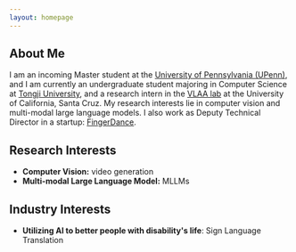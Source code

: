 ```yaml
---
layout: homepage
---
```


## About Me

I am an incoming Master student at the [University of Pennsylvania (UPenn)](https://www.seas.upenn.edu/), and I am currently an undergraduate student majoring in Computer Science at [Tongji University](https://cs.tongji.edu.cn), and a research intern in the [VLAA lab](https://ucsc-vlaa.github.io/) at the University of California, Santa Cruz. My research interests lie in computer vision and multi-modal large language models. I also work as Deputy Technical Director in a startup: [FingerDance](https://fingerdance.ai/home/).

## Research Interests

- **Computer Vision:** video generation
- **Multi-modal Large Language Model:** MLLMs

## Industry Interests

- **Utilizing AI to better people with disability's life**: Sign Language Translation
<!-- ## News -->

<!-- - **[Feb. 2020]** Our paper about incremental learning is accepted to CVPR 2020.
- **[Feb. 2020]** We will host the ACM Multimedia Asia 2020 conference in Singapore!
- **[Sept. 2019]** Our paper about few-shot learning is accepted to NeurIPS 2019.
- **[Mar. 2019]** Our paper about few-shot learning is accepted to CVPR 2019. -->
<!-- 
{% include_relative _includes/publications.md %}

{% include_relative _includes/services.md %} -->
